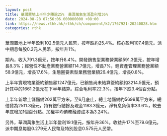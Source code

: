 ```yaml
---
layout: post
title: 華潤置地上半年少賺逾25%　華潤萬象生活盈利增36%
date: 2024-08-28 07:56:06.000000000 +08:00
link: https://news.rthk.hk/rthk/ch/component/k2/1767921-20240828.htm
categories: rthk
---
```


華潤置地上半年盈利102.5億元人民幣，按年跌約25.4%。核心盈利107.4億元。派中期息每股0.2元人民幣，按年升1%。

期內，收入791.3億元，按年升8.4%。開發銷售型業務營業額591.3億元，按年增長8.3%；經營性不動產業務營業額114.7億元，增長7%，輕資產管理業務營業額58.9億元，增長17.6%，生態圈要素型業務營業額26.4億元，增長0.8%。

上半年實現物業簽約銷售額1247億元，已銷售尚未結算簽約額約3214.5億元，預計其中的1661.2億元在下半年結算。綜合毛利率22.3%，按年下跌3.4個百分點。

上半年新增土儲儲備202萬平方米。至6月底止，總土地儲備約5699萬平方米。總借貸為2511.3億元，持有銀行結餘及現金1183.3億元，淨有息負債率33.6%，較去年底增加1個百分點。加權平均債務融資成本為3.24%。

另外，華潤萬象生活上半年盈利19.1億元，按年升36%。收益升17%至79.6億元。派中期息每股0.279元人民幣及特別股息0.575元人民幣。
